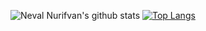 ![Neval Nurifvan's github stats](https://github-readme-stats.vercel.app/api?username=abaiik&theme=algolia&show_icons=true)
[![Top Langs](https://github-readme-stats.vercel.app/api/top-langs/?username=abaiik)](https://github.com/abaiik/github-readme-stats)
